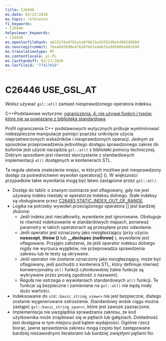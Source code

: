 ```yaml
---
title: C26446
ms.date: 03/22/2018
ms.topic: reference
f1_keywords:
- C26446
helpviewer_keywords:
- C26446
ms.openlocfilehash: a822378a9782a1a6f0633a34762d0a54992d509d
ms.sourcegitcommit: 7bea0420d0e476287641edeb33a9d5689a98cb98
ms.translationtype: MT
ms.contentlocale: pl-PL
ms.lasthandoff: 02/17/2020
ms.locfileid: "77417018"
---
```

# <a name="c26446-use_gsl_at"></a>C26446 USE_GSL_AT

Wolisz używać `gsl::at()` zamiast niesprawdzonego operatora indeksu.

C++Podstawowe wytyczne: [ograniczenia. 4: nie używaj funkcji i typów, które nie są powiązane z biblioteką standardową](https://github.com/isocpp/CppCoreGuidelines/blob/master/CppCoreGuidelines.md#probounds-bounds-safety-profile).

Profil ograniczenia C++ podstawowych wytycznych próbuje wyeliminować niebezpieczne manipulacje pamięci poprzez uniknięcie użycia nieprzetworzonych wskaźników i niesprawdzonych operacji. Jednym ze sposobów przeprowadzenia jednolitego dostępu sprawdzonego zakres do buforów jest użycie narzędzia `gsl::at()` z biblioteki pomocy technicznej. Dobrym sposobem jest również skorzystanie z standardowych implementacji `at()` dostępnych w kontenerach STL.

Ta reguła ułatwia znalezienie miejsc, w których możliwe jest niesprawdzony dostęp za pośrednictwem wywołań operatora\[] (). W większości przypadków takie wywołania mogą być łatwo zastąpione przez `gsl::at()`.

- Dostęp do tablic o znanym rozmiarze jest oflagowany, gdy nie jest używany indeks niestały w operatorze indeksu dolnego. Stałe indeksy są obsługiwane przez [C26483 STATIC_INDEX_OUT_OF_RANGE](c26483.md).
- Logika na potrzeby wywołań przeciążonego operatora [] jest bardziej złożona:
  - Jeśli indeks jest niecałkowity, wywołanie jest ignorowane. Obsługuje to również indeksowanie w standardowych mapach, ponieważ parametry w takich operatorach są przesyłane przez odwołanie.
  - Jeśli operator jest oznaczony jako niezgłaszający (przy użyciu **noexcept**, **throw ()** lub **__declspec (nothrow)** ), wywołanie jest oflagowane. Przyjęto założenie, że jeśli operator indeksu dolnego nigdy nie wyrzuca wyjątków, nie przeprowadza sprawdzenia zakresu lub te testy są ukrywane.
  - Jeśli operator nie zostanie oznaczony jako niezgłaszający, może być oflagowany, jeśli pochodzi z kontenera STL, który definiuje również konwencjonalny `at()` funkcji członkowskiej (takie funkcje są wykrywane przez prostą zgodność z nazwami).
  - Reguła nie ostrzega o wywołaniach standardowych `at()` funkcji. Te funkcje są bezpieczne i zamieniane na `gsl::at()` nie będą miały dużo wartości.
- Indeksowanie do `std::basic_string_view<>` nie jest bezpieczne, dlatego zostanie wygenerowane ostrzeżenie. Standardowy widok ciągu można zastąpić `gsl::basic_string_span<>`, które jest zawsze zaznaczone.
- Implementacja nie uwzględnia sprawdzania zakresu, że kod użytkownika może znajdować się w pętlach lub gałęziach. Dokładność jest dostępna w tym miejscu pod kątem wydajności. Ogólnie rzecz biorąc, jawne sprawdzenia zakresu mogą często być zastępowane bardziej niezawodnymi iteratorami lub bardziej zwięzłymi pętlami for.
